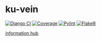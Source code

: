# ku-vein

[![Django CI](https://github.com/PanidaRumriankit/ku-vein/actions/workflows/django_test.yml/badge.svg)](https://github.com/PanidaRumriankit/ku-vein/actions/workflows/django_test.yml)
[![Coverage](https://github.com/PanidaRumriankit/ku-vein/actions/workflows/coverage.yml/badge.svg)](https://github.com/PanidaRumriankit/ku-vein/actions/workflows/coverage.yml)
[![Pylint](https://github.com/PanidaRumriankit/ku-vein/actions/workflows/pylint.yml/badge.svg)](https://github.com/PanidaRumriankit/ku-vein/actions/workflows/pylint.yml)
[![Flake8](https://github.com/PanidaRumriankit/ku-vein/actions/workflows/flake8_docstring.yml/badge.svg)](https://github.com/PanidaRumriankit/ku-vein/actions/workflows/flake8_docstring.yml)

[information hub](../../wiki)
